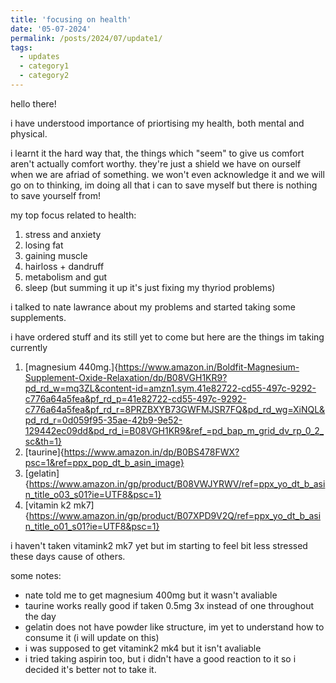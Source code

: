```yaml
---
title: 'focusing on health'
date: '05-07-2024'
permalink: /posts/2024/07/update1/
tags:
  - updates
  - category1
  - category2
---
```


<!-- This post will show up by default. To disable scheduling of future posts, edit `config.yml` and set `future: false`.  -->

hello there!

i have understood importance of priortising my health, both mental and physical. 

i learnt it the hard way that, the things which "seem" to give us comfort aren't actually comfort worthy. they're just a shield we have on ourself when we are afriad of something. we won't even acknowledge it and we will go on to thinking, im doing all that i can to save myself but there is nothing to save yourself from! 

my top focus related to health:
1. stress and anxiety  
2. losing fat 
3. gaining muscle 
4. hairloss + dandruff
5. metabolism and gut 
6. sleep 
     (but summing it up it's just fixing my thyriod problems)

i talked to nate lawrance about my problems and started taking some supplements. 

i have ordered stuff and its still yet to come but here are the things im taking currently 

1. [magnesium 440mg.]{https://www.amazon.in/Boldfit-Magnesium-Supplement-Oxide-Relaxation/dp/B08VGH1KR9?pd_rd_w=mq3ZL&content-id=amzn1.sym.41e82722-cd55-497c-9292-c776a64a5fea&pf_rd_p=41e82722-cd55-497c-9292-c776a64a5fea&pf_rd_r=8PRZBXYB73GWFMJSR7FQ&pd_rd_wg=XiNQL&pd_rd_r=0d059f95-35ae-42b9-9e52-129442ec09dd&pd_rd_i=B08VGH1KR9&ref_=pd_bap_m_grid_dv_rp_0_2_sc&th=1}
2. [taurine]{https://www.amazon.in/dp/B0BS478FWX?psc=1&ref=ppx_pop_dt_b_asin_image}
3. [gelatin]{https://www.amazon.in/gp/product/B08VWJYRWV/ref=ppx_yo_dt_b_asin_title_o03_s01?ie=UTF8&psc=1}
4. [vitamin k2 mk7]{https://www.amazon.in/gp/product/B07XPD9V2Q/ref=ppx_yo_dt_b_asin_title_o01_s01?ie=UTF8&psc=1}

i haven't taken vitamink2 mk7 yet but im starting to feel bit less stressed these days cause of others. 

some notes: 
  - nate told me to get magnesium 400mg but it wasn't avaliable 
  - taurine works really good if taken 0.5mg 3x instead of one throughout the day
  - gelatin does not have powder like structure, im yet to understand how to consume it (i will update on this)
  - i was supposed to get vitamink2 mk4 but it isn't avaliable 
  - i tried taking aspirin too, but i didn't have a good reaction to it so i decided it's better not to take it.

